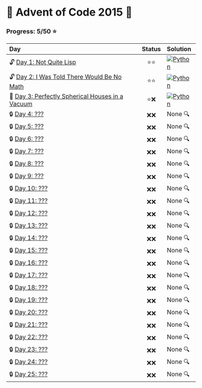 # :christmas_tree: Advent of Code 2015 :christmas_tree:

### Progress: 5/50 :star:
| Day | Status | Solution |
| :--- | :---: | :--- |
| :unlock: [Day 1: Not Quite Lisp](https://adventofcode.com/2015/day/1) | :star::star: | [![Python](https://skillicons.dev/icons?i=python)](01/solution.py) |
| :unlock: [Day 2: I Was Told There Would Be No Math](https://adventofcode.com/2015/day/2) | :star::star: | [![Python](https://skillicons.dev/icons?i=python)](02/solution.py) |
| :closed_lock_with_key: [Day 3: Perfectly Spherical Houses in a Vacuum](https://adventofcode.com/2015/day/3) | :star::x: | [![Python](https://skillicons.dev/icons?i=python)](03/solution.py) |
| :lock: [Day 4: ???](https://adventofcode.com/2015/day/4) | :x::x: | None :mag: |
| :lock: [Day 5: ???](https://adventofcode.com/2015/day/5) | :x::x: | None :mag: |
| :lock: [Day 6: ???](https://adventofcode.com/2015/day/6) | :x::x: | None :mag: |
| :lock: [Day 7: ???](https://adventofcode.com/2015/day/7) | :x::x: | None :mag: |
| :lock: [Day 8: ???](https://adventofcode.com/2015/day/8) | :x::x: | None :mag: |
| :lock: [Day 9: ???](https://adventofcode.com/2015/day/9) | :x::x: | None :mag: |
| :lock: [Day 10: ???](https://adventofcode.com/2015/day/10) | :x::x: | None :mag: |
| :lock: [Day 11: ???](https://adventofcode.com/2015/day/11) | :x::x: | None :mag: |
| :lock: [Day 12: ???](https://adventofcode.com/2015/day/12) | :x::x: | None :mag: |
| :lock: [Day 13: ???](https://adventofcode.com/2015/day/13) | :x::x: | None :mag: |
| :lock: [Day 14: ???](https://adventofcode.com/2015/day/14) | :x::x: | None :mag: |
| :lock: [Day 15: ???](https://adventofcode.com/2015/day/15) | :x::x: | None :mag: |
| :lock: [Day 16: ???](https://adventofcode.com/2015/day/16) | :x::x: | None :mag: |
| :lock: [Day 17: ???](https://adventofcode.com/2015/day/17) | :x::x: | None :mag: |
| :lock: [Day 18: ???](https://adventofcode.com/2015/day/18) | :x::x: | None :mag: |
| :lock: [Day 19: ???](https://adventofcode.com/2015/day/19) | :x::x: | None :mag: |
| :lock: [Day 20: ???](https://adventofcode.com/2015/day/20) | :x::x: | None :mag: |
| :lock: [Day 21: ???](https://adventofcode.com/2015/day/21) | :x::x: | None :mag: |
| :lock: [Day 22: ???](https://adventofcode.com/2015/day/22) | :x::x: | None :mag: |
| :lock: [Day 23: ???](https://adventofcode.com/2015/day/23) | :x::x: | None :mag: |
| :lock: [Day 24: ???](https://adventofcode.com/2015/day/24) | :x::x: | None :mag: |
| :lock: [Day 25: ???](https://adventofcode.com/2015/day/25) | :x::x: | None :mag: |